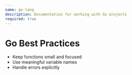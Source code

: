 ```yaml
---
name: go-lang
description: Documentation for working with Go projects
required: true
---
```


# Go Best Practices
- Keep functions small and focused
- Use meaningful variable names
- Handle errors explicitly
